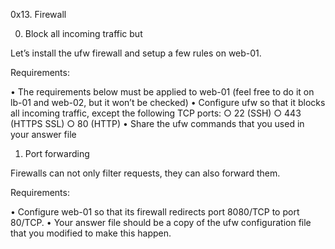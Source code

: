 0x13. Firewall

0. Block all incoming traffic but

Let’s install the ufw firewall and setup a few rules on web-01.

Requirements:

• The requirements below must be applied to web-01 (feel free to do it on lb-01 and web-02, but it won’t be checked)
• Configure ufw so that it blocks all incoming traffic, except the following TCP ports:
  ○ 22 (SSH)
  ○ 443 (HTTPS SSL)
  ○ 80 (HTTP)
• Share the ufw commands that you used in your answer file

1. Port forwarding

Firewalls can not only filter requests, they can also forward them.

Requirements:

• Configure web-01 so that its firewall redirects port 8080/TCP to port 80/TCP.
• Your answer file should be a copy of the ufw configuration file that you modified to make this happen.
